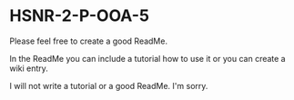 # HSNR-2-P-OOA-5
Please feel free to create a good ReadMe.

In the ReadMe you can include a tutorial how to use it or you can create a wiki entry.

I will not write a tutorial or a good ReadMe. I'm sorry.
